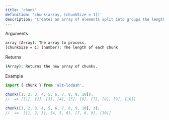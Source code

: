```yaml
---
title: 'chunk'
definition: 'chunk(array, [chunkSize = 1])'
description: 'Creates an array of elements split into groups the length of chunkSize.'
---
```


<p class="pl-2 mb-2 text-violet-700 font-semibold">Arguments</p>

```bash
array (Array): The array to process.
[chunkSize = 1] (number): The length of each chunk
```

<p class="pl-2 mb-2 text-violet-700 font-semibold">Returns</p>

```bash
(Array): Returns the new array of chunks.
```

<p class="pl-2 mb-2 text-violet-700 font-semibold">Example</p>

```ts
import { chunk } from 'alt-lodash';

chunk([1, 2, 3, 4, 5, 6, 7, 8, 9, 10]);
//  => [[1], [2], [3], [4], [5], [6], [7], [8], [9], [10]]

chunk([1, 2, 3, 4, 5, 6, 7, 8, 9, 10], 3);
//  =>  [[1, 2, 3], [4, 5, 6], [7, 8, 9], [10]]
```
